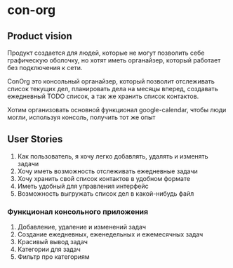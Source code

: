 # con-org
## **Product vision** ##

Продукт создается для людей, которые не могут позволить себе графическую оболочку, но хотят иметь органайзер, который работает без подключения к сети.


ConOrg это консольный органайзер, который позволит отслеживать список текущих дел, планировать дела на месяцы вперед, создавать ежедневный TODO список, а так же хранить список контактов.


Хотим организовать основной функционал google-calendar, чтобы люди могли, используя консоль, получить тот же опыт


## **User Stories** ##

1.	Как пользователь, я хочу легко добавлять, удалять и изменять задачи
2.	Хочу иметь возможность отслеживать ежедневные задачи
3.	Хочу хранить свой список контактов в удобном формате
4.	Иметь удобный для управления интерфейс
5.	Возможность выгружать список дел в какой-нибудь файл

### Функционал консольного приложения
1. Добавление, удаление и изменений задач
2. Создание ежедневных, еженедельных и ежемесячных задач
3. Красивый вывод задач
4. Категории для задач
5. Фильтр про категориям

